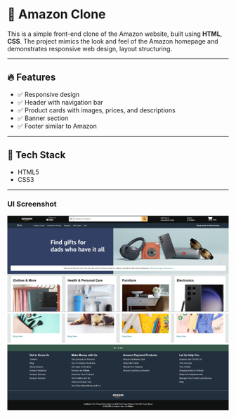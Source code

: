 # 🛒 Amazon Clone

This is a simple front-end clone of the Amazon website, built using **HTML**, **CSS**. The project mimics the look and feel of the Amazon homepage and demonstrates responsive web design, layout structuring.

---

## 🔥 Features

- ✅ Responsive design
- ✅ Header with navigation bar
- ✅ Product cards with images, prices, and descriptions
- ✅ Banner section
- ✅ Footer similar to Amazon

---

## 🧰 Tech Stack

- HTML5
- CSS3
  
---
###  UI Screenshot

![amazon1](amazon1.png)
![amazon2](amazon2.png)



